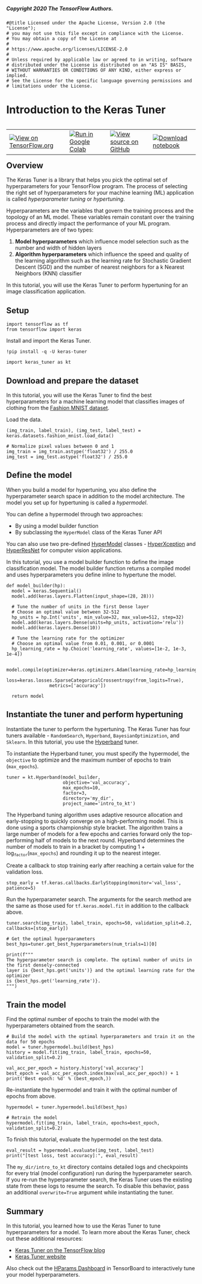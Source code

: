 ##### Copyright 2020 The TensorFlow Authors.


```
#@title Licensed under the Apache License, Version 2.0 (the "License");
# you may not use this file except in compliance with the License.
# You may obtain a copy of the License at
#
# https://www.apache.org/licenses/LICENSE-2.0
#
# Unless required by applicable law or agreed to in writing, software
# distributed under the License is distributed on an "AS IS" BASIS,
# WITHOUT WARRANTIES OR CONDITIONS OF ANY KIND, either express or implied.
# See the License for the specific language governing permissions and
# limitations under the License.
```

# Introduction to the Keras Tuner

<table class="tfo-notebook-buttons" align="left">
  <td>
    <a target="_blank" href="https://www.tensorflow.org/tutorials/keras/keras_tuner"><img src="https://www.tensorflow.org/images/tf_logo_32px.png" />View on TensorFlow.org</a>
  </td>
  <td>
    <a target="_blank" href="https://colab.research.google.com/github/tensorflow/docs/blob/master/site/en/tutorials/keras/keras_tuner.ipynb"><img src="https://www.tensorflow.org/images/colab_logo_32px.png" />Run in Google Colab</a>
  </td>
  <td>
    <a target="_blank" href="https://github.com/tensorflow/docs/blob/master/site/en/tutorials/keras/keras_tuner.ipynb"><img src="https://www.tensorflow.org/images/GitHub-Mark-32px.png" />View source on GitHub</a>
  </td>
  <td>
    <a href="https://storage.googleapis.com/tensorflow_docs/docs/site/en/tutorials/keras/keras_tuner.ipynb"><img src="https://www.tensorflow.org/images/download_logo_32px.png" />Download notebook</a>
  </td>
</table>

## Overview

The Keras Tuner is a library that helps you pick the optimal set of hyperparameters for your TensorFlow program. The process of selecting the right set of hyperparameters for your machine learning (ML) application is called *hyperparameter tuning* or *hypertuning*.

Hyperparameters are the variables that govern the training process and the topology of an ML model. These variables remain constant over the training process and directly impact the performance of your ML program. Hyperparameters are of two types:
1. **Model hyperparameters** which influence model selection such as the number and width of hidden layers
2. **Algorithm hyperparameters** which influence the speed and quality of the learning algorithm such as the learning rate for Stochastic Gradient Descent (SGD) and the number of nearest neighbors for a k Nearest Neighbors (KNN) classifier

In this tutorial, you will use the Keras Tuner to perform hypertuning for an image classification application.

## Setup


```
import tensorflow as tf
from tensorflow import keras
```

Install and import the Keras Tuner.


```
!pip install -q -U keras-tuner
```


```
import keras_tuner as kt
```

## Download and prepare the dataset

In this tutorial, you will use the Keras Tuner to find the best hyperparameters for a machine learning model that classifies images of clothing from the [Fashion MNIST dataset](https://github.com/zalandoresearch/fashion-mnist).

Load the data.


```
(img_train, label_train), (img_test, label_test) = keras.datasets.fashion_mnist.load_data()
```


```
# Normalize pixel values between 0 and 1
img_train = img_train.astype('float32') / 255.0
img_test = img_test.astype('float32') / 255.0
```

## Define the model

When you build a model for hypertuning, you also define the hyperparameter search space in addition to the model architecture. The model you set up for hypertuning is called a *hypermodel*.

You can define a hypermodel through two approaches:

* By using a model builder function
* By subclassing the `HyperModel` class of the Keras Tuner API

You can also use two pre-defined [HyperModel](https://keras.io/api/keras_tuner/hypermodels/) classes - [HyperXception](https://keras.io/api/keras_tuner/hypermodels/hyper_xception/) and [HyperResNet](https://keras.io/api/keras_tuner/hypermodels/hyper_resnet/) for computer vision applications.

In this tutorial, you use a model builder function to define the image classification model. The model builder function returns a compiled model and uses hyperparameters you define inline to hypertune the model.


```
def model_builder(hp):
  model = keras.Sequential()
  model.add(keras.layers.Flatten(input_shape=(28, 28)))

  # Tune the number of units in the first Dense layer
  # Choose an optimal value between 32-512
  hp_units = hp.Int('units', min_value=32, max_value=512, step=32)
  model.add(keras.layers.Dense(units=hp_units, activation='relu'))
  model.add(keras.layers.Dense(10))

  # Tune the learning rate for the optimizer
  # Choose an optimal value from 0.01, 0.001, or 0.0001
  hp_learning_rate = hp.Choice('learning_rate', values=[1e-2, 1e-3, 1e-4])

  model.compile(optimizer=keras.optimizers.Adam(learning_rate=hp_learning_rate),
                loss=keras.losses.SparseCategoricalCrossentropy(from_logits=True),
                metrics=['accuracy'])

  return model
```

## Instantiate the tuner and perform hypertuning

Instantiate the tuner to perform the hypertuning. The Keras Tuner has four tuners available - `RandomSearch`, `Hyperband`, `BayesianOptimization`, and `Sklearn`. In this tutorial, you use the [Hyperband](https://arxiv.org/pdf/1603.06560.pdf) tuner.

To instantiate the Hyperband tuner, you must specify the hypermodel, the `objective` to optimize and the maximum number of epochs to train (`max_epochs`).


```
tuner = kt.Hyperband(model_builder,
                     objective='val_accuracy',
                     max_epochs=10,
                     factor=3,
                     directory='my_dir',
                     project_name='intro_to_kt')
```

The Hyperband tuning algorithm uses adaptive resource allocation and early-stopping to quickly converge on a high-performing model. This is done using a sports championship style bracket. The algorithm trains a large number of models for a few epochs and carries forward only the top-performing half of models to the next round. Hyperband determines the number of models to train in a bracket by computing 1 + log<sub>`factor`</sub>(`max_epochs`) and rounding it up to the nearest integer.

Create a callback to stop training early after reaching a certain value for the validation loss.


```
stop_early = tf.keras.callbacks.EarlyStopping(monitor='val_loss', patience=5)
```

Run the hyperparameter search. The arguments for the search method are the same as those used for `tf.keras.model.fit` in addition to the callback above.


```
tuner.search(img_train, label_train, epochs=50, validation_split=0.2, callbacks=[stop_early])

# Get the optimal hyperparameters
best_hps=tuner.get_best_hyperparameters(num_trials=1)[0]

print(f"""
The hyperparameter search is complete. The optimal number of units in the first densely-connected
layer is {best_hps.get('units')} and the optimal learning rate for the optimizer
is {best_hps.get('learning_rate')}.
""")
```

## Train the model

Find the optimal number of epochs to train the model with the hyperparameters obtained from the search.


```
# Build the model with the optimal hyperparameters and train it on the data for 50 epochs
model = tuner.hypermodel.build(best_hps)
history = model.fit(img_train, label_train, epochs=50, validation_split=0.2)

val_acc_per_epoch = history.history['val_accuracy']
best_epoch = val_acc_per_epoch.index(max(val_acc_per_epoch)) + 1
print('Best epoch: %d' % (best_epoch,))
```

Re-instantiate the hypermodel and train it with the optimal number of epochs from above.


```
hypermodel = tuner.hypermodel.build(best_hps)

# Retrain the model
hypermodel.fit(img_train, label_train, epochs=best_epoch, validation_split=0.2)
```

To finish this tutorial, evaluate the hypermodel on the test data.


```
eval_result = hypermodel.evaluate(img_test, label_test)
print("[test loss, test accuracy]:", eval_result)
```

The `my_dir/intro_to_kt` directory contains detailed logs and checkpoints for every trial (model configuration) run during the hyperparameter search. If you re-run the hyperparameter search, the Keras Tuner uses the existing state from these logs to resume the search. To disable this behavior, pass an additional `overwrite=True` argument while instantiating the tuner.

## Summary

In this tutorial, you learned how to use the Keras Tuner to tune hyperparameters for a model. To learn more about the Keras Tuner, check out these additional resources:

* [Keras Tuner on the TensorFlow blog](https://blog.tensorflow.org/2020/01/hyperparameter-tuning-with-keras-tuner.html)
* [Keras Tuner website](https://keras-team.github.io/keras-tuner/)

Also check out the [HParams Dashboard](https://www.tensorflow.org/tensorboard/hyperparameter_tuning_with_hparams) in TensorBoard to interactively tune your model hyperparameters.
